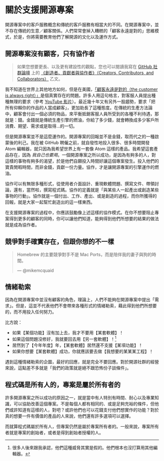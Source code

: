 # 關於支援開源專案

開源專案中的客戶服務概念和傳統的客戶服務有相當大的不同。在開源專案中，並不存在傳統的生意／顧客關係。人們常常會掉入糟糕的「顧客永遠是對的」思維模式，於是，你將需要教育他們了解開源的文化以及運作方式。

## 開源專案沒有顧客，只有協作者

> 如果您想要更長、以及更有建設性的觀點，您也可以閱讀我寫在 [GitHub 社群論壇](https://github.community) 上的 [《創造者、貢獻者與協作者》（Creators, Contributors, and Collaborators）](https://github.community/t5/Studies-in-Community/Creators-contributors-and-collaborators/bc-p/235) 乙文。

我不知道在世界上其他地方如何，但是在美國，[「顧客永遠是對的（the customer is always right）」](https://en.wikipedia.org/wiki/The_customer_is_always_right)是個真實存在的問題。許多人用這句格言，對客服人員提出種種無理的要求（參考 [YouTube 影片](https://www.youtube.com/watch?v=9EJw6oGSft0)）。最近幾十年又有另外一股趨勢，要求「把所有仰賴你的作品的人當成顧客」，更加助長了這種態度。在傳統的生產方法論中，顧客會付出一個必須的物品，來平衡抵銷客服人員所受到的各種不利待遇，那就是：錢。金錢就是傳統生產引擎的燃油，你給了多少錢，就會轉換成多少客戶所消費、期望、需求或是取得…的一切。

但是開源專案並不是這麼運作的。開源專案的回報並不是金錢，取而代之的一種啟蒙後的利己。我在被 GitHub 聘僱之前，就自發性地投入很多、很多時間開發 Atom 編輯器，就只因為我希望世界上有一套像 Atom 這樣的產品。我希望這套產品存在，因為 _我自己也要用_。一個開源專案之所以成功，是因為有夠多的人，對這樣的事物有夠多的渴望，於是他們自願投入時間好讓這個專案發生。投入他們的寶貴閒暇時間，而非金錢，貢獻一份力量。協作，才是讓開源專案的引擎運作的燃油。

協作可以有無限多種形式，從使用者介面設計、重現軟體問題、撰寫文件、帶領討論，還有，當然啦，撰寫程式碼。協作的定義就是「與某些人一起產出或創造某些事物的行動」。協作就是一個付出、工作、產出、或是創造的過程，而你所獲得的回報，就是大家一起幫忙創造出的這一樣東西。

在支援開源專案的過程中，你應該鼓勵像上述這樣的協作模式。在你不想要阻止專案得到更多的顧客的同時，你可以讓他們知道，能夠得到他們所想要的結果的做法就是成為協作者。

## 競爭對手確實存在，但跟你想的不一樣

> Homebrew 的主要競爭對手不是 Mac Ports，而是陪伴我的妻子與狗的時間。
>
> &mdash; @mikemcquaid

## 情緒勒索

因為在開源專案中並沒有顧客的角色，理論上，人們不能夠在開源專案中提出「需求」。但是，這並不代表他們不會帶來各種形式的情緒勒索，藉此得到他們所想要的，而不用投入任何努力。

比方說：

- 如果【某個功能】沒有加上去，我才不要用【某套軟體】！
- 如果這個問題沒修好，我就要回去用【另一套軟體】！[^1]
- 居然到了【今年年度】年，【某套軟體】居然還不支援【某項功能】！
- 如果你想要【某套軟體】成功，你就應該要去做【我想要的某某某工程】！

遇到這種情緒勒索的企圖，最好的回應，就是完全不要回應。對於開源社群的經營來說，這點差不多就是「我們的政策就是絕不跟恐怖份子談條件」。

[^1]: 很多人後來跟我承認，他們這種威脅其實是假的。他們根本也沒打算用其他編輯器。

## 程式碼是所有人的，專案是屬於所有者的

許多開源專案之所以成功的原因之一，就是當中有人特別有時間、耐心以及專業知識，可以協助改善這個專案。不是每個人都有相同的、或是足夠充裕的條件，但他們或許知道有這樣的人，對吧？或許他們也可以花錢支付他們想實作的功能？對於真的想要一件有價值的產品的人來說，他們還有許多選項可以選擇。

而就算程式碼屬於所有人，但專案仍然是屬於專案所有者的。一般來說，專案所有者就是專案的創始者，或者是得到創始者授權的人。
